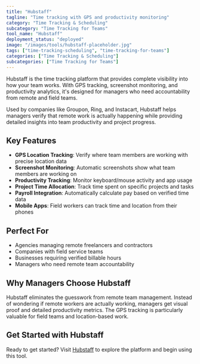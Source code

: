 ```yaml
---
title: "Hubstaff"
tagline: "Time tracking with GPS and productivity monitoring"
category: "Time Tracking & Scheduling"
subcategory: "Time Tracking for Teams"
tool_name: "Hubstaff"
deployment_status: "deployed"
image: "/images/tools/hubstaff-placeholder.jpg"
tags: ["time-tracking-scheduling", "time-tracking-for-teams"]
categories: ["Time Tracking & Scheduling"]
subcategories: ["Time Tracking for Teams"]
---
```

Hubstaff is the time tracking platform that provides complete visibility into how your team works. With GPS tracking, screenshot monitoring, and productivity analytics, it's designed for managers who need accountability from remote and field teams.

Used by companies like Groupon, Ring, and Instacart, Hubstaff helps managers verify that remote work is actually happening while providing detailed insights into team productivity and project progress.

## Key Features
- **GPS Location Tracking**: Verify where team members are working with precise location data
- **Screenshot Monitoring**: Automatic screenshots show what team members are working on
- **Productivity Tracking**: Monitor keyboard/mouse activity and app usage
- **Project Time Allocation**: Track time spent on specific projects and tasks
- **Payroll Integration**: Automatically calculate pay based on verified time data
- **Mobile Apps**: Field workers can track time and location from their phones

## Perfect For
- Agencies managing remote freelancers and contractors
- Companies with field service teams
- Businesses requiring verified billable hours
- Managers who need remote team accountability

## Why Managers Choose Hubstaff
Hubstaff eliminates the guesswork from remote team management. Instead of wondering if remote workers are actually working, managers get visual proof and detailed productivity metrics. The GPS tracking is particularly valuable for field teams and location-based work.

## Get Started with Hubstaff

Ready to get started? Visit [Hubstaff](https://hubstaff.com) to explore the platform and begin using this tool.

